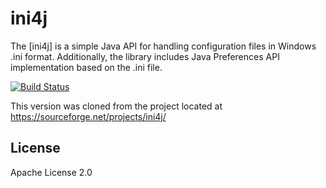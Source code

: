 # ini4j

The [ini4j] is a simple Java API for handling configuration files in Windows .ini format. Additionally, the library includes Java Preferences API implementation based on the .ini file.

[![Build Status](https://travis-ci.org/facebook/ini4j.svg)](https://travis-ci.org/facebook/ini4j)

This version was cloned from the project located at https://sourceforge.net/projects/ini4j/

## License

Apache License 2.0

